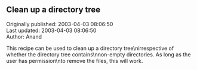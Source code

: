 ## Clean up a directory tree  
Originally published: 2003-04-03 08:06:50  
Last updated: 2003-04-03 08:06:50  
Author: Anand   
  
This recipe can be used to clean up a directory tree\nirrespective of whether the directory tree contains\nnon-empty directories. As long as the user has permission\nto remove the files, this will work.